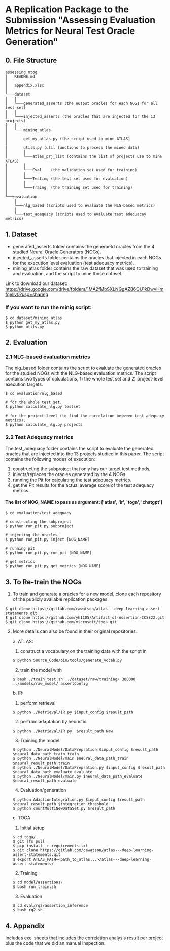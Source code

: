 # A Replication Package to the Submission "Assessing Evaluation Metrics for Neural Test Oracle Generation"

## 0. File Structure
```
assessing_ntog
│   README.md
│
│   appendix.xlsx
│
└───dataset
│   │
│   └───generated_asserts (the output oracles for each NOGs for all test set)
│   │
│   └───injected_asserts (the oracles that are injected for the 13 projects)
│   │
│   └───mining_atlas
│
│       get_my_atlas.py (the script used to mine ATLAS)
│
|       utils.py (util functions to process the mined data)
│       │
│       └───atlas_prj_list (contains the list of projects use to mine ATLAS)
│       │
│       └───Eval    (the validation set used for training)
│       │
│       └───Testing (the test set used for evaluation)
│       │
│       └───Traing  (the training set used for training)
│
└───evaluation
    │
    └───nlg_based (scripts used to evaluate the NLG-based metrics)
    │
    └───test_adequacy (scripts used to evaluate test adequacey metrics)   
```

## 1. Dataset
- generated_asserts folder contains the generaetd oracles from the 4 studied Neural Oracle Generators (NOGs).
- injected_asserts folder contains the oracles that injected in each NOGs for the execution level evaluation (test adequacy metrics).
- mining_atlas folder contains the raw dataset that was used to training and evaluation, and the script to mine those dataset.

Link to download our dataset: https://drive.google.com/drive/folders/1MA2fMbSXLNGgAZB6OU1kDwvHmfqeliv0?usp=sharing

### If you want to run the minig script:

```
$ cd dataset/mining_atlas
$ python get_my_atlas.py
$ python utils.py
```

## 2. Evaluation
### 2.1 NLG-based evaluation metrics
The nlg_based folder contains the script to evaluate the generated oracles for the studied NOGs with the NLG-based evaluation metrics.
The script contains two types of calculations, 1) the whole test set and 2) project-level execution targets.

```
$ cd evaluation/nlg_based

# for the whole test set.
$ python calculate_nlg.py testset

# for the project-level (to find the correlation between test adequacy metrics).
$ python calculate_nlg.py projects
```

### 2.2 Test Adequacy metrics
The test_adequacy folder contains the script to evaluate the generated oracles that are injected into the 13 projects studied in this paper.
The script contains the following modes of execution:
1. constructing the subproject that only has our target test methods,
2. injects/replaces the oracles generated by the 4 NOGs
3. running the Pit for calculating the test adequacy metrics.
4. get the Pit results for the actual average score of the test adequacy metrics.

#### The list of NOG_NAME to pass as argument: ['atlas', 'ir', 'toga', 'chatgpt']

```
$ cd evaluation/test_adequacy

# constructing the subproject
$ python run_pit.py subproject

# injecting the oracles
$ python run_pit.py inject [NOG_NAME]

# running pit
$ python run_pit.py run_pit [NOG_NAME]

# get metrics
$ python run_pit.py get_metrics [NOG_NAME]
```

## 3. To Re-train the NOGs
1. To train and generate a oracles for a new model, clone each repository of the publicly available replication packages.
```
$ git clone https://gitlab.com/cawatson/atlas---deep-learning-assert-statements.git
$ git clone https://github.com/yh1105/Artifact-of-Assertion-ICSE22.git
$ git clone https://github.com/microsoft/toga.git
```

2. More details can also be found in their original repositories.

    a. ATLAS:
    1. construct a vocabulary on the training data with the script in
    ```
    $ python Source_Code/bin/tools/generate_vocab.py
    ```
    2. train the model with
    ```
    $ bash ./train_test.sh ../dataset/raw/training/ 300000 ../models/raw_model/ assertConfig
    ```

    b. IR:
    1. perform retrieval
    ```
    $ python ./Retrieval/IR.py $input_config $result_path
    ```
    2. perfrom adaptation by heuristic
    ```
    $ python ./Retrieval/IR.py  $result_path New 
    ```
    3. Training the model
    ```
    $ python ./NeuralModel/DataPrepration $input_config $result_path $neural_data_path_train train
    $ python ./NeuralModel/main $neural_data_path_train $neural_result_path train
    $ python ./NeuralModel/DataPrepration.py $input_config $result_path $neural_data_path_evaluate evaluate
    $ python ./NeuralModel/main.py $neural_data_path_evaluate  $neural_result_path evaluate
    ```
    4. Evaluation/generation
    ```
    $ python AdaptionIntegration.py $input_config $result_path $neural_result_path $integration_threshold
    $ python countMultiNewDataSet.py $result_path
    ```
    
    c. TOGA
    1. Initial setup
    ```
    $ cd toga/
    $ git lfs pull
    $ pip install -r requirements.txt
    $ git clone https://gitlab.com/cawatson/atlas---deep-learning-assert-statements.git
    $ export ATLAS_PATH=<path_to_atlas...>/atlas---deep-learning-assert-statements/
    ```
    2. Training
    ```   
    $ cd model/assertions/
    $ bash run_train.sh
    ```
    3. Evaluation
    ```
    $ cd eval/rq2/assertion_inference
    $ bash rq2.sh
    ```

## 4. Appendix
Includes exel sheets that includes the correlation analysis result per project plus the code that we did an manual inspection.